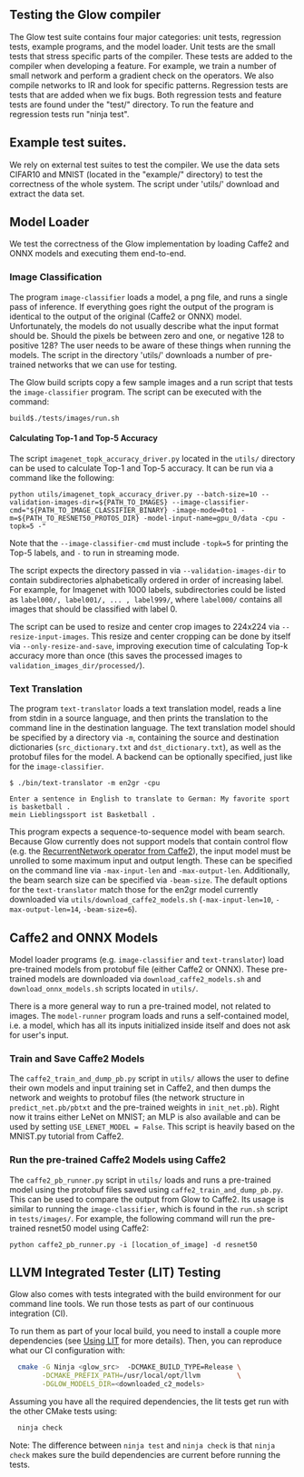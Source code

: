 ## Testing the Glow compiler

The Glow test suite contains four major categories: unit tests, regression
tests, example programs, and the model loader.  Unit tests are the small tests
that stress specific parts of the compiler.  These tests are added to the
compiler when developing a feature. For example, we train a number of small
network and perform a gradient check on the operators.  We also compile networks
to IR and look for specific patterns.  Regression tests are tests that are added
when we fix bugs.  Both regression tests and feature tests are found under the
"test/" directory. To run the feature and regression tests run "ninja test".

## Example test suites.

We rely on external test suites to test the compiler. We use the data sets
CIFAR10 and MNIST (located in the "example/" directory) to test the correctness
of the whole system.  The script under 'utils/' download and extract the data
set.

## Model Loader

We test the correctness of the Glow implementation by loading Caffe2 and ONNX
models and executing them end-to-end.

### Image Classification

The program `image-classifier` loads a model, a png file, and runs a single pass
of inference. If everything goes right the output of the program is identical to
the output of the original (Caffe2 or ONNX) model. Unfortunately, the models do
not usually describe what the input format should be. Should the pixels be
between zero and one, or negative 128 to positive 128? The user needs to be
aware of these things when running the models. The script in the directory
'utils/' downloads a number of pre-trained networks that we can use for testing.

The Glow build scripts copy a few sample images and a run script that tests the
`image-classifier` program. The script can be executed with the command:

  ```
  build$./tests/images/run.sh
  ```

#### Calculating Top-1 and Top-5 Accuracy

The script `imagenet_topk_accuracy_driver.py` located in the `utils/` directory
can be used to calculate Top-1 and Top-5 accuracy. It can be run via a command
like the following:

```
python utils/imagenet_topk_accuracy_driver.py --batch-size=10 --validation-images-dir=${PATH_TO_IMAGES} --image-classifier-cmd="${PATH_TO_IMAGE_CLASSIFIER_BINARY} -image-mode=0to1 -m=${PATH_TO_RESNET50_PROTOS_DIR} -model-input-name=gpu_0/data -cpu -topk=5 -"
```

Note that the `--image-classifier-cmd` must include `-topk=5` for printing the
Top-5 labels, and `-` to run in streaming mode.

The script expects the directory passed in via `--validation-images-dir` to
contain subdirectories alphabetically ordered in order of increasing label. For
example, for Imagenet with 1000 labels, subdirectories could be listed as
`label000/, label001/, ... , label999/`, where `label000/` contains all images
that should be classified with label 0.

The script can be used to resize and center crop images to 224x224 via
`--resize-input-images`. This resize and center cropping can be done by itself
via `--only-resize-and-save`, improving execution time of calculating Top-k
accuracy more than once (this saves the processed images to
`validation_images_dir/processed/`).

### Text Translation

The program `text-translator` loads a text translation model, reads a line from
stdin in a source language, and then prints the translation to the command line
in the destination language. The text translation model should be specified by a
directory via `-m`, containing the source and destination dictionaries
(`src_dictionary.txt` and `dst_dictionary.txt`), as well as the protobuf files
for the model. A backend can be optionally specified, just like for the
`image-classifier`.

```
$ ./bin/text-translator -m en2gr -cpu

Enter a sentence in English to translate to German: My favorite sport is basketball .
mein Lieblingssport ist Basketball .
```

This program expects a sequence-to-sequence model with beam search. Because Glow
currently does not support models that contain control flow (e.g. the
[RecurrentNetwork operator from
Caffe2](https://caffe2.ai/docs/operators-catalogue.html#recurrentnetwork)), the
input model must be unrolled to some maximum input and output length. These can
be specified on the command line via `-max-input-len` and
`-max-output-len`. Additionally, the beam search size can be specified via
`-beam-size`. The default options for the `text-translator` match those for the
en2gr model currently downloaded via `utils/download_caffe2_models.sh`
(`-max-input-len=10`, `-max-output-len=14`, `-beam-size=6`).

## Caffe2 and ONNX Models

Model loader programs (e.g. `image-classifier` and `text-translator`) load
pre-trained models from protobuf file (either Caffe2 or ONNX). These pre-trained
models are downloaded via `download_caffe2_models.sh` and
`download_onnx_models.sh` scripts located in `utils/`.

There is a more general way to run a pre-trained model, not related to images.
The `model-runner` program loads and runs a self-contained model, i.e. a model,
which has all its inputs initialized inside itself and does not ask for user's
input.

### Train and Save Caffe2 Models

The `caffe2_train_and_dump_pb.py` script in `utils/` allows the user to define
their own models and input training set in Caffe2, and then dumps the network
and weights to protobuf files (the network structure in `predict_net.pb/pbtxt`
and the pre-trained weights in `init_net.pb`). Right now it trains either LeNet
on MNIST; an MLP is also available and can be used by setting `USE_LENET_MODEL =
False`. This script is heavily based on the MNIST.py tutorial from Caffe2.

### Run the pre-trained Caffe2 Models using Caffe2

The `caffe2_pb_runner.py` script in `utils/` loads and runs a pre-trained model
using the protobuf files saved using `caffe2_train_and_dump_pb.py`. This can be
used to compare the output from Glow to Caffe2. Its usage is similar to running
the `image-classifier`, which is found in the `run.sh` script in `tests/images/`. For
example, the following command will run the pre-trained resnet50 model using
Caffe2:

```
python caffe2_pb_runner.py -i [location_of_image] -d resnet50
```

## LLVM Integrated Tester (LIT) Testing

Glow also comes with tests integrated with the build environment for our command
line tools. We run those tests as part of our continuous integration (CI).

To run them as part of your local build, you need to install a couple more
dependencies (see [Using LIT](LIT.md) for more details).
Then, you can reproduce what our CI configuration with:
```bash
  cmake -G Ninja <glow_src>  -DCMAKE_BUILD_TYPE=Release \
        -DCMAKE_PREFIX_PATH=/usr/local/opt/llvm         \
        -DGLOW_MODELS_DIR=<downloaded_c2_models>
```

Assuming you have all the required dependencies, the lit tests get
run with the other CMake tests using:
```bash
  ninja check
```

Note: The difference between `ninja test` and `ninja check` is that
`ninja check` makes sure the build dependencies are current before
running the tests.

